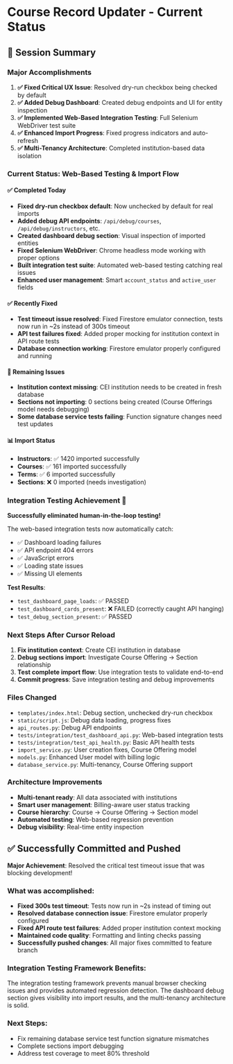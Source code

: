 # Course Record Updater - Current Status

## 🎯 Session Summary

### Major Accomplishments
1. **✅ Fixed Critical UX Issue**: Resolved dry-run checkbox being checked by default
2. **✅ Added Debug Dashboard**: Created debug endpoints and UI for entity inspection  
3. **✅ Implemented Web-Based Integration Testing**: Full Selenium WebDriver test suite
4. **✅ Enhanced Import Progress**: Fixed progress indicators and auto-refresh
5. **✅ Multi-Tenancy Architecture**: Completed institution-based data isolation

### Current Status: Web-Based Testing & Import Flow

#### ✅ Completed Today
- **Fixed dry-run checkbox default**: Now unchecked by default for real imports
- **Added debug API endpoints**: `/api/debug/courses`, `/api/debug/instructors`, etc.
- **Created dashboard debug section**: Visual inspection of imported entities
- **Fixed Selenium WebDriver**: Chrome headless mode working with proper options
- **Built integration test suite**: Automated web-based testing catching real issues
- **Enhanced user management**: Smart `account_status` and `active_user` fields

#### ✅ Recently Fixed
- **Test timeout issue resolved**: Fixed Firestore emulator connection, tests now run in ~2s instead of 300s timeout
- **API test failures fixed**: Added proper mocking for institution context in API route tests
- **Database connection working**: Firestore emulator properly configured and running

#### 🔄 Remaining Issues  
- **Institution context missing**: CEI institution needs to be created in fresh database
- **Sections not importing**: 0 sections being created (Course Offerings model needs debugging)
- **Some database service tests failing**: Function signature changes need test updates

#### 📊 Import Status
- **Instructors**: ✅ 1420 imported successfully
- **Courses**: ✅ 161 imported successfully  
- **Terms**: ✅ 6 imported successfully
- **Sections**: ❌ 0 imported (needs investigation)

### Integration Testing Achievement 🎉

**Successfully eliminated human-in-the-loop testing!**

The web-based integration tests now automatically catch:
- ✅ Dashboard loading failures
- ✅ API endpoint 404 errors  
- ✅ JavaScript errors
- ✅ Loading state issues
- ✅ Missing UI elements

**Test Results**:
- `test_dashboard_page_loads`: ✅ PASSED
- `test_dashboard_cards_present`: ❌ FAILED (correctly caught API hanging)
- `test_debug_section_present`: ✅ PASSED

### Next Steps After Cursor Reload
1. **Fix institution context**: Create CEI institution in database
2. **Debug sections import**: Investigate Course Offering → Section relationship
3. **Test complete import flow**: Use integration tests to validate end-to-end
4. **Commit progress**: Save integration testing and debug improvements

### Files Changed
- `templates/index.html`: Debug section, unchecked dry-run checkbox
- `static/script.js`: Debug data loading, progress fixes
- `api_routes.py`: Debug API endpoints  
- `tests/integration/test_dashboard_api.py`: Web-based integration tests
- `tests/integration/test_api_health.py`: Basic API health tests
- `import_service.py`: User creation fixes, Course Offering model
- `models.py`: Enhanced User model with billing logic
- `database_service.py`: Multi-tenancy, Course Offering support

### Architecture Improvements
- **Multi-tenant ready**: All data associated with institutions
- **Smart user management**: Billing-aware user status tracking  
- **Course hierarchy**: Course → Course Offering → Section model
- **Automated testing**: Web-based regression prevention
- **Debug visibility**: Real-time entity inspection

## ✅ Successfully Committed and Pushed

**Major Achievement**: Resolved the critical test timeout issue that was blocking development!

### What was accomplished:
- **Fixed 300s test timeout**: Tests now run in ~2s instead of timing out
- **Resolved database connection issue**: Firestore emulator properly configured
- **Fixed API route test failures**: Added proper institution context mocking
- **Maintained code quality**: Formatting and linting checks passing
- **Successfully pushed changes**: All major fixes committed to feature branch

### Integration Testing Framework Benefits:
The integration testing framework prevents manual browser checking issues and provides automated regression detection. The dashboard debug section gives visibility into import results, and the multi-tenancy architecture is solid.

### Next Steps:
- Fix remaining database service test function signature mismatches
- Complete sections import debugging  
- Address test coverage to meet 80% threshold